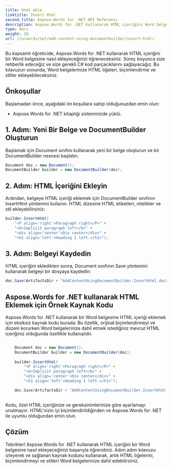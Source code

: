 ```yaml
---
title: Html ekle
linktitle: Insert Html
second_title: Aspose.Words for .NET API Referansı
description: Aspose.Words for .NET kullanarak HTML içeriğini Word belgelerine nasıl ekleyeceğinizi öğrenin. Adım adım rehber.
type: docs
weight: 10
url: /ru/words/net/add-content-using-documentbuilder/insert-html/
---
```


Bu kapsamlı öğreticide, Aspose.Words for .NET kullanarak HTML içeriğini bir Word belgesine nasıl ekleyeceğinizi öğreneceksiniz. Süreç boyunca size rehberlik edeceğiz ve size gerekli C# kod parçacıklarını sağlayacağız. Bu kılavuzun sonunda, Word belgelerinize HTML öğeleri, biçimlendirme ve stiller ekleyebileceksiniz.

## Önkoşullar
Başlamadan önce, aşağıdaki ön koşullara sahip olduğunuzdan emin olun:
- Aspose.Words for .NET kitaplığı sisteminizde yüklü.

## 1. Adım: Yeni Bir Belge ve DocumentBuilder Oluşturun
Başlamak için Document sınıfını kullanarak yeni bir belge oluşturun ve bir DocumentBuilder nesnesi başlatın:

```csharp
Document doc = new Document();
DocumentBuilder builder = new DocumentBuilder(doc);
```

## 2. Adım: HTML İçeriğini Ekleyin
Ardından, belgeye HTML içeriği eklemek için DocumentBuilder sınıfının InsertHtml yöntemini kullanın. HTML dizesine HTML etiketleri, nitelikler ve stil ekleyebilirsiniz:

```csharp
builder.InsertHtml(
	"<P align='right'>Paragraph right</P>" +
	"<b>Implicit paragraph left</b>" +
	"<div align='center'>Div center</div>" +
	"<h1 align='left'>Heading 1 left.</h1>");
```

## 3. Adım: Belgeyi Kaydedin
HTML içeriğini ekledikten sonra, Document sınıfının Save yöntemini kullanarak belgeyi bir dosyaya kaydedin:

```csharp
doc.Save(ArtifactsDir + "AddContentUsingDocumentBuilder.InsertHtml.docx");
```

## Aspose.Words for .NET kullanarak HTML Eklemek için Örnek Kaynak Kodu
Aspose.Words for .NET kullanarak bir Word belgesine HTML içeriği eklemek için eksiksiz kaynak kodu burada:
Bu özellik, orijinal biçimlendirmeyi ve düzeni korurken Word belgelerinize dahil etmek istediğiniz mevcut HTML içeriğiniz olduğunda özellikle kullanışlıdır.

```csharp

	Document doc = new Document();
	DocumentBuilder builder = new DocumentBuilder(doc);
	
	builder.InsertHtml(
		"<P align='right'>Paragraph right</P>" +
		"<b>Implicit paragraph left</b>" +
		"<div align='center'>Div center</div>" +
		"<h1 align='left'>Heading 1 left.</h1>");

	doc.Save(ArtifactsDir + "AddContentUsingDocumentBuilder.InsertHtml.docx");
	
```

Kodu, özel HTML içeriğinize ve gereksinimlerinize göre ayarlamayı unutmayın. HTML'nizin iyi biçimlendirildiğinden ve Aspose.Words for .NET ile uyumlu olduğundan emin olun.

## Çözüm
Tebrikler! Aspose.Words for .NET kullanarak HTML içeriğini bir Word belgesine nasıl ekleyeceğinizi başarıyla öğrendiniz. Adım adım kılavuzu izleyerek ve sağlanan kaynak kodunu kullanarak, artık HTML öğelerini, biçimlendirmeyi ve stilleri Word belgelerinize dahil edebilirsiniz.


